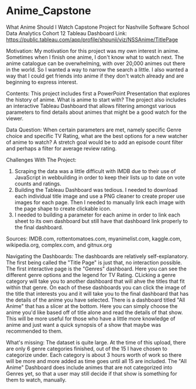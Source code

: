 # Anime_Capstone
What Anime Should I Watch
Capstone Project for Nashville Software School Data Analytics Cohort 12
Tableau Dashboard
Link: https://public.tableau.com/app/profile/shpunji/viz/NSSAnime/TitlePage

Motivation:
My motivation for this project was my own interest in anime. 
Sometimes when I finish one anime, I don't know what to watch next. The anime catalogue
can be overwhelming, with over 20,000 animes out there in the world. So I wanted a way
to narrow the search a little. I also wanted a way that I could get friends into anime 
if they don't watch already and are beginning to express interest.

Contents:
This project includes first a PowerPoint Presentation that explores the history of anime. What is anime to start with? The project also includes an interactive Tableau Dashboard that allows filtering amongst various parameters to find details about animes that might be a good watch for the viewer.

Data Question: 
When certain parameters are met, namely specific Genre choice and specific TV Rating, what are the best options for a new watcher of anime to watch? 
A stretch goal would be to add an episode count filter and perhaps a filter for average review rating.

Challenges With The Project:
1. Scraping the data was a little difficult with IMDB due to their use of JavaScript in webbuilding in order to keep their lists up to date on vote counts and ratings.
2. Building the Tableau Dashboard was tedious. I needed to download each individual title image and use a PNG cleaner to create proper use images for each page. Then I needed to manually link each image with the page shape to create clickable icon.
3. I needed to building a parameter for each anime in order to link each sheet to its own dashboard but still have that dashboard link properly to the final dashboard.

Sources: 
IMDB.com, rottentomatoes.com, myanimelist.com, kaggle.com, wikipedia.org, complex.com, and gitnux.org

Navigating the Dashboards:
The dashboards are relatively self-explanatory. The first being called the "Title Page" is just that, no interaction possible. 
The first interactive page is the "Genres" dashboard. Here you can see the different genre options and the legend for TV Rating. CLicking a genre category will take you to another dashboard that will ahve the titles that fit within that genre. On each of these dashboards you can click the image of the title that interests you and it will take you to the final dashboard that has the details of the anime you have selected.
There is a dashboard titled "All Anime" that has a slicer at the bottom. Here you can simply choose the anime you'd like based off of title alone and read the details of that show. This will be more useful for those who have a little more knowledge of anime and just want a quick synopsis of a show that maybe was recommended to them.

What's missing:
The dataset is quite large. At the time of this upload, there are only 6 genre categories finished, out of the 15 I have chosen to categorize under. Each category is about 3 hours worth of work so there will be more and more added as time goes until all 15 are included.
The "All Anime" Dashboard does include animes that are not categorized into Genres yet, so that a user may still decide if that show is something for them to watch, manually. 